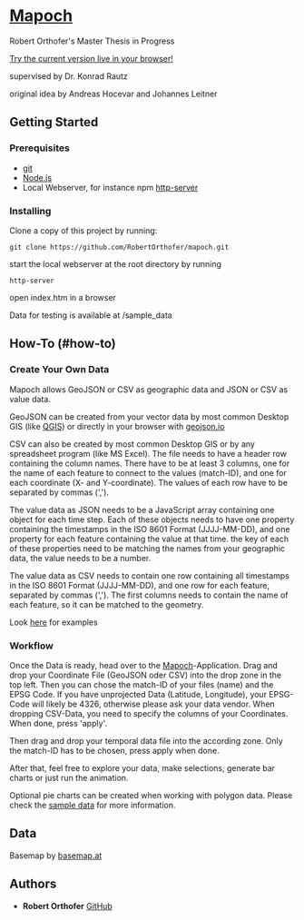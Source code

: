 # [Mapoch](https://robertorthofer.github.io/mapoch/openlayers/)

Robert Orthofer's Master Thesis in Progress

[Try the current version live in your browser!](https://robertorthofer.github.io/mapoch/openlayers/)

supervised by Dr. Konrad Rautz

original idea by Andreas Hocevar and Johannes Leitner

## Getting Started

### Prerequisites

* [git](https://git-scm.com/downloads)
* [Node.js](https://nodejs.org/en/)
* Local Webserver, for instance npm [http-server](https://www.npmjs.com/package/http-server)

### Installing

Clone a copy of this project by running:
```
git clone https://github.com/RobertOrthofer/mapoch.git
```

start the local webserver at the root directory by running

```
http-server
```
open index.htm in a browser

Data for testing is available at /sample_data

## How-To (#how-to)

### Create Your Own Data

Mapoch allows GeoJSON or CSV as geographic data and JSON or CSV as value data.

GeoJSON can be created from your vector data by most common Desktop GIS (like [QGIS](https://www.qgis.org/en/site/)) or directly in your browser with [geojson.io](geojson.io)

CSV can also be created by most common Desktop GIS or by any spreadsheet program (like MS Excel). The file needs to have a header row containing the column names. There have to be at least 3 columns, one for the name of each feature to connect to the values (match-ID), and one for each coordinate (X- and Y-coordinate). The values of each row have to be separated by commas (',').

The value data as JSON needs to be a JavaScript array containing one object for each time step. Each of these objects needs to have one property containing the timestamps in the ISO 8601 Format (JJJJ-MM-DD), and one property for each feature containing the value at that time. the key of each of these properties need to be matching the names from your geographic data, the value needs to be a number.

The value data as CSV needs to contain one row containing all timestamps in the ISO 8601 Format (JJJJ-MM-DD), and one row for each feature, separated by commas (','). The first columns needs to contain the name of each feature, so it can be matched to the geometry.

Look [here](https://github.com/RobertOrthofer/mapoch/tree/master/sample_data) for examples

### Workflow

Once the Data is ready, head over to the [Mapoch](https://robertorthofer.github.io/mapoch/openlayers/)-Application. Drag and drop your Coordinate File (GeoJSON oder CSV) into the drop zone in the top left. Then you can chose the match-ID of your files (name) and the EPSG Code. If you have unprojected Data (Latitude, Longitude), your EPSG-Code will likely be 4326, otherwise please ask your data vendor. When dropping CSV-Data, you need to specify the columns of your Coordinates. When done, press 'apply'.

Then drag and drop your temporal data file into the according zone. Only the match-ID has to be chosen, press apply when done.

After that, feel free to explore your data, make selections, generate bar charts or just run the animation.

Optional pie charts can be created when working with polygon data. Please check the [sample data]((https://github.com/RobertOrthofer/mapoch/tree/master/sample_data)) for more information.

## Data

Basemap by [basemap.at](basemap.at)

## Authors

* **Robert Orthofer**  [GitHub](https://github.com/RobertOrthofer)
